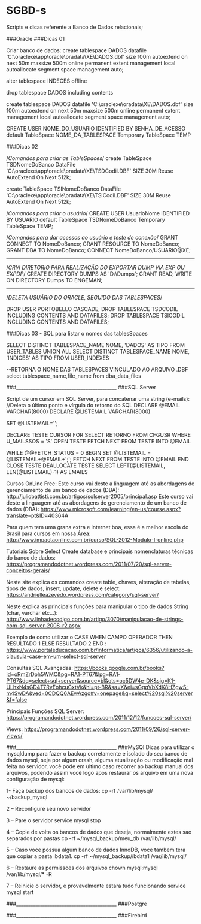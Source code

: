 # SGBD-s
Scripts e dicas referente a Banco de Dados relacionais;

###Oracle
###Dicas 01

Criar banco de dados:
create tablespace DADOS
     datafile
      'C:\oraclexe\app\oracle\oradata\XE\DADOS.dbf' size 100m autoextend on next 50m maxsize 500m
     online
      permanent
      extent management local autoallocate
     segment space management auto;


alter tablespace INDECES offline

drop tablespace DADOS including contents 

create tablespace DADOS
     datafile
      'C:\oraclexe\oradata\XE\DADOS.dbf' size 100m autoextend on next 50m maxsize 500m
     online
      permanent
      extent management local autoallocate
     segment space management auto;



CREATE USER NOME_DO_USUARIO IDENTIFIED BY SENHA_DE_ACESSO
   default TableSpace NOME_DA_TABLESPACE
   Temporary TableSpace TEMP

###Dicas 02

/*Comandos para criar as TableSpaces*/
create TableSpace TSDNomeDoBanco 
   DataFile 'C:\oraclexe\app\oracle\oradata\XE\TSDCodil.DBF' SIZE 30M Reuse
   AutoExtend On Next 512k;

create TableSpace TSINomeDoBanco 
   DataFile 'C:\oraclexe\app\oracle\oradata\XE\TSICodil.DBF' SIZE 30M Reuse
   AutoExtend On Next 512k;


/*Comandos para criar o usuário*/
CREATE USER UsuarioNome IDENTIFIED BY USUARIO
   default TableSpace TSDNomeDoBanco
   Temporary TableSpace TEMP;
   
/*Comandos para dar acessos ao usuário e teste de conexão*/ 
GRANT CONNECT TO NomeDoBanco;
GRANT RESOURCE TO NomeDoBanco;
GRANT DBA TO NomeDoBanco;
CONNECT NomeDoBanco/USUARIO@XE;  

_________________________________________
/*CRIA DIRETORIO PARA REALIZAÇÃO DO EXPORTAR DUMP VIA EXP OU EXPDP*/
CREATE DIRECTORY DUMPS AS 'D:\Dumps\';
GRANT READ, WRITE ON DIRECTORY Dumps TO ENGEMAN;

__________________________________________
/*DELETA USUÁRIO DO ORACLE, SEGUIDO DAS TABLESPACES*/

DROP USER PORTOBELLO CASCADE;
DROP TABLESPACE TSDCODIL INCLUDING CONTENTS AND DATAFILES;
DROP TABLESPACE TSICODIL INCLUDING CONTENTS AND DATAFILES;

###Dicas 03 - SQL para listar o nomes das tablesSpaces

SELECT DISTINCT TABLESPACE_NAME NOME, 'DADOS' AS TIPO FROM USER_TABLES
UNION ALL
SELECT DISTINCT TABLESPACE_NAME NOME, 'INDICES' AS TIPO FROM USER_INDEXES

--RETORNA O NOME DAS TABLESPACES VINCULADO AO ARQUIVO .DBF
select tablespace_name,file_name from dba_data_files 



###__________________________________________
###SQL Server

Script de um cursor em SQL Server, para concatenar uma string (e-mails):
//Deleta o último ponto e vírgula do retorno do SQL
DECLARE @EMAIL VARCHAR(8000)
DECLARE @LISTEMAIL VARCHAR(8000)

SET @LISTEMAIL='';

DECLARE TESTE CURSOR FOR
  SELECT RETORNO FROM CFGUSR WHERE U_MAILSSOS = 'S'
OPEN TESTE
  FETCH NEXT FROM TESTE INTO @EMAIL
  
  WHILE @@FETCH_STATUS = 0  BEGIN 
    SET @LISTEMAIL = @LISTEMAIL+@EMAIL+';';
    FETCH NEXT FROM TESTE INTO @EMAIL
  END
CLOSE TESTE
DEALLOCATE TESTE
SELECT LEFT(@LISTEMAIL, LEN(@LISTEMAIL)-1) AS EMAILS

Cursos OnLine Free:
Este curso vai deste a linguagem até as abordagens de gerenciamento de um banco de dados (DBA): http://juliobattisti.com.br/artigos/sqlserver2005/principal.asp
Este curso vai deste a linguagem até as abordagens de gerenciamento de um banco de dados (DBA): https://www.microsoft.com/learning/en-us/course.aspx?translate=pt&ID=40364A

Para quem tem uma grana extra e internet boa, essa é a melhor escola do Brasil para cursos em nossa Área: http://www.impactaonline.com.br/curso/SQL-2012-Modulo-I-online.php

Tutoriais Sobre Select
Create database e principais nomenclaturas técnicas do banco de dados: https://programandodotnet.wordpress.com/2011/07/20/sql-server-conceitos-gerais/

Neste site explica os comandos create table, chaves, alteração de tabelas, tipos de dados, insert, update, delete e select: https://andrielleazevedo.wordpress.com/category/sql-server/

Neste explica as principais funções para manipular o tipo de dados String (char, varchar etc...): http://www.linhadecodigo.com.br/artigo/3070/manipulacao-de-strings-com-sql-server-2008-r2.aspx

Exemplo de como utilizar o CASE WHEN CAMPO OPERADOR THEN RESULTADO 1 ELSE RESULTADO 2 END : https://www.portaleducacao.com.br/informatica/artigos/6356/utilizando-a-clausula-case-em-um-select-sql-server

Consultas SQL Avançadas: https://books.google.com.br/books?id=oRmZrDph5WMC&pg=RA1-PT67&lpg=RA1-PT67&dq=select+sql+server&source=bl&ots=oc5DW4e-DK&sig=K1-ULhxN4sGD4T7RyEohcuCxtVk&hl=pt-BR&sa=X&ei=sGgqVbXdK8HZgwS-m4SwDA&ved=0CDQQ6AEwAzgo#v=onepage&q=select%20sql%20server&f=false

Principais Funções SQL Server: https://programandodotnet.wordpress.com/2011/12/12/funcoes-sql-server/

Views: https://programandodotnet.wordpress.com/2011/09/26/sql-server-views/




###__________________________________________
###MySQl
Dicas para utilizar o mysqldump para fazer o backup corretamente e isolado do seu banco de dados mysql, seja por algum crash, alguma atualização ou modificação mal feita no servidor, você pode em ultimo caso recorrer ao backup manual dos arquivos, podendo assim você logo apos restaurar os arquivo em uma nova configuração de mysql:

1- Faça backup dos bancos de dados:
cp -rf /var/lib/mysql/ ~/backup_mysql

2 – Reconfigure seu novo servidor

3 – Pare o servidor
service mysql stop

4 – Copie de volta os bancos de dados que deseja, normalmente estes sao separados por pastas
cp -rf ~/mysql_backup/meu_db /var/lib/mysql/

5 – Caso voce possua algum banco de dados InnoDB, voce tambem tera que copiar a pasta ibdata1.
cp -rf ~/mysql_backup/ibdata1 /var/lib/mysql/

6 – Restaure as permissoes dos arquivos
chown mysql:mysql /var/lib/mysql/* -R

7 – Reinicie o servidor, e provavelmente estará tudo funcionando
service mysql start




###__________________________________________
###Postgre





###__________________________________________
###Firebird
